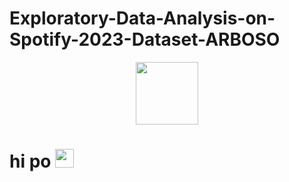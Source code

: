 # Exploratory-Data-Analysis-on-Spotify-2023-Dataset-ARBOSO
<div id="header" align="center">
  <img src="https://media.giphy.com/media/M9gbBd9nbDrOTu1Mqx/giphy.gif" width="100"/>
</div>

<h1>
  hi po
  <img src="https://media.giphy.com/media/hvRJCLFzcasrR4ia7z/giphy.gif" width="30px"/>
</h1>
